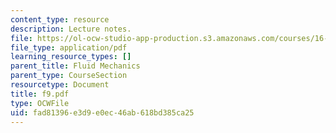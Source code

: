 ```yaml
---
content_type: resource
description: Lecture notes.
file: https://ol-ocw-studio-app-production.s3.amazonaws.com/courses/16-01-unified-engineering-i-ii-iii-iv-fall-2005-spring-2006/fad81396e3d9e0ec46ab618bd385ca25_f9.pdf
file_type: application/pdf
learning_resource_types: []
parent_title: Fluid Mechanics
parent_type: CourseSection
resourcetype: Document
title: f9.pdf
type: OCWFile
uid: fad81396-e3d9-e0ec-46ab-618bd385ca25
---
```

